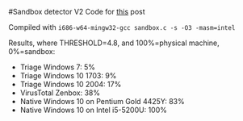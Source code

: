 #Sandbox detector V2
Code for [this](https://lemond69.github.io/2023/09/24/post.html) post

Compiled with `i686-w64-mingw32-gcc sandbox.c -s -O3 -masm=intel`

Results, where THRESHOLD=4.8, and 100%=physical machine, 0%=sandbox:
-   Triage Windows 7: 5%
-   Triage Windows 10 1703: 9%
-   Triage Windows 10 2004: 17%
-   VirusTotal Zenbox: 38%
-   Native Windows 10 on Pentium Gold 4425Y: 83%
-   Native Windows 10 on Intel i5-5200U: 100%